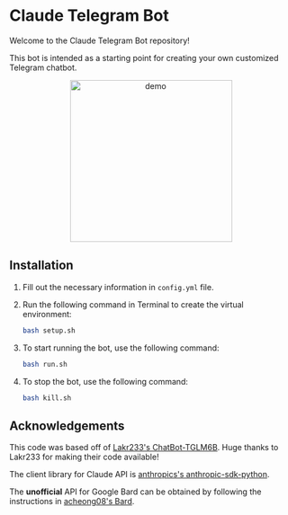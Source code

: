 # Claude Telegram Bot

Welcome to the Claude Telegram Bot repository!

This bot is intended as a starting point for creating your own customized Telegram chatbot.

<p align="center">
    <img src="demo/demo.gif" alt="demo" width="288">
</p>

## Installation

1. Fill out the necessary information in `config.yml` file.
2. Run the following command in Terminal to create the virtual environment:

    ```bash
    bash setup.sh
    ```

3. To start running the bot, use the following command:

    ```bash
    bash run.sh
    ```

4. To stop the bot, use the following command:

    ```bash
    bash kill.sh
    ```

## Acknowledgements

This code was based off of [Lakr233's ChatBot-TGLM6B](https://github.com/Lakr233/ChatBot-TGLM6B). Huge thanks to Lakr233 for making their code available!

The client library for Claude API is [anthropics's anthropic-sdk-python](https://github.com/anthropics/anthropic-sdk-python).

The **unofficial** API for Google Bard can be obtained by following the instructions in [acheong08's Bard](https://github.com/acheong08/Bard).
